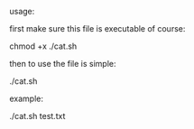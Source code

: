 usage:

first make sure this file is executable of course:

chmod +x ./cat.sh

then to use the file is simple:

./cat.sh <file you wish to read.>

example:

./cat.sh test.txt
